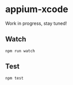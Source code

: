 appium-xcode
===================

Work in progress, stay tuned!

## Watch

```
npm run watch
```

## Test

```
npm test
```
